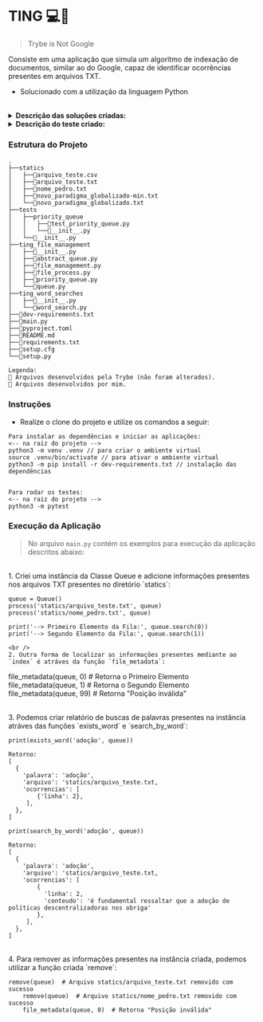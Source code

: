 # TING 💻🔬
> Trybe is Not Google

Consiste em uma aplicação que simula um algoritmo de indexação de documentos, similar ao do Google, capaz de identificar ocorrências presentes em arquivos TXT.

* Solucionado com a utilização da linguagem Python

<br />

<details>
  <summary><strong>Descrição das soluções criadas:</strong></summary><br />

| Função/Classe | Descrição | Localização |
|---|---|---|
| `Queue` | Classe criada para armazenamento de arquivos por filas | `ting_file_management/queue.py` |
| `txt_importer` | Função capaz de ler os arquivos TXT e retornar em formato de array`/`lista` | `ting_file_management/file_management.py` |
| `process` | Função para importar informações do arquivo TXT e adicionar na instância da Classe Queue informada | `ting_file_management/file_process.py` |
| `remove` | Função para remover o primeiro arquivo presente na instância informada | `ting_file_management/file_process.py` |
| `file_metadata` | Função para encontrar um dado presente na instância atráves do index informado | `ting_file_management/file_process.py` |
| `exists_word` | Função para verificar existência de uma palavra em todos os arquivos processados, retornando um relatório simplificado | `ting_word_searches/word_search.py` |
| `search_by_word` | Função para verificar existência de uma palavra em todos os arquivos processados, retornando um relatório completo | `ting_word_searches/word_search.py` |

<br />
</details>

<details>
  <summary><strong>Descrição do teste criado:</strong></summary><br />
 
| Teste | Descrição | Localização |
|---|---|---|
| `test_basic_priority_queueing` | Criação dos testes para função de priorização das informações em relação ao número de linhas | `tests/priority_queue/test_priority_queue.py` |


<br />
</details>

### Estrutura do Projeto

```
.
├──statics
│   ├──🔸arquivo_teste.csv
│   ├──🔸arquivo_teste.txt
│   ├──🔸nome_pedro.txt
│   ├──🔸novo_paradigma_globalizado-min.txt
│   └──🔸novo_paradigma_globalizado.txt
├──tests
│   ├──priority_queue
│   │   ├──🔹test_priority_queue.py
│   │   └──🔸__init__.py
│   └──🔸__init__.py
├──ting_file_management
│   ├──🔸__init__.py
│   ├──🔸abstract_queue.py
│   ├──🔹file_management.py
│   ├──🔹file_process.py
│   ├──🔸priority_queue.py
│   └──🔹queue.py
├──ting_word_searches
│   ├──🔸__init__.py
│   └──🔹word_search.py
├──🔸dev-requirements.txt
├──🔸main.py
├──🔸pyproject.toml
├──🔸README.md
├──🔸requirements.txt
├──🔸setup.cfg
└──🔸setup.py

Legenda:
🔸 Arquivos desenvolvidos pela Trybe (não foram alterados).
🔹 Arquivos desenvolvidos por mim.

```



### Instruções

- Realize o clone do projeto e utilize os comandos a seguir:

```
Para instalar as dependências e iniciar as aplicações:
<-- na raiz do projeto -->
python3 -m venv .venv // para criar o ambiente virtual
source .venv/bin/activate // para ativar o ambiente virtual
python3 -m pip install -r dev-requirements.txt // instalação das dependências


Para rodar os testes:
<-- na raiz do projeto -->
python3 -m pytest
```


### Execução da Aplicação
> No arquivo `main.py` contém os exemplos para execução da aplicação descritos abaixo:

<br />
1. Criei uma instância da Classe Queue e adicione informações presentes nos arquivos TXT presentes no diretório `statics`:

```
queue = Queue()
process('statics/arquivo_teste.txt', queue)
process('statics/nome_pedro.txt', queue)

print('--> Primeiro Elemento da Fila:', queue.search(0))
print('--> Segundo Elemento da Fila:', queue.search(1))

<br />
2. Outra forma de localizar as informações presentes mediante ao `index` é atráves da função `file_metadata`:

```
file_metadata(queue, 0)  # Retorna o Primeiro Elemento
file_metadata(queue, 1)  # Retorna o Segundo Elemento
file_metadata(queue, 99)  # Retorna "Posição inválida"

<br />
3. Podemos criar relatório de buscas de palavras presentes na instância atráves das funções `exists_word` e `search_by_word`:

`print(exists_word('adoção', queue))`

```
Retorno:
[
  {
    'palavra': 'adoção',
    'arquivo': 'statics/arquivo_teste.txt,
    'ocorrencias': [
        {'linha': 2},
     ],
  },
]
```

`print(search_by_word('adoção', queue))`

```
Retorno:
[
  {
    'palavra': 'adoção',
    'arquivo': 'statics/arquivo_teste.txt,
    'ocorrencias': [
        {
          'linha': 2,
          'conteudo': 'é fundamental ressaltar que a adoção de políticas descentralizadoras nos obriga'
        },
     ],
  },
]
```

<br />
4. Para remover as informações presentes na instância criada, podemos utilizar a função criada `remove`:

```
remove(queue)  # Arquivo statics/arquivo_teste.txt removido com sucesso
    remove(queue)  # Arquivo statics/nome_pedro.txt removido com sucesso
    file_metadata(queue, 0)  # Retorna "Posição inválida"
